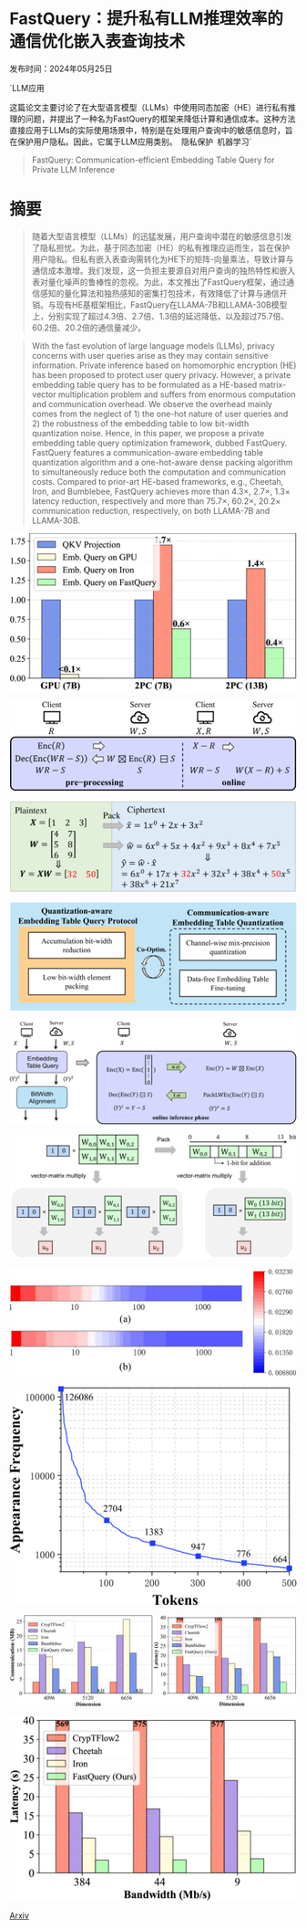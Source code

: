 # FastQuery：提升私有LLM推理效率的通信优化嵌入表查询技术

发布时间：2024年05月25日

`LLM应用

这篇论文主要讨论了在大型语言模型（LLMs）中使用同态加密（HE）进行私有推理的问题，并提出了一种名为FastQuery的框架来降低计算和通信成本。这种方法直接应用于LLMs的实际使用场景中，特别是在处理用户查询中的敏感信息时，旨在保护用户隐私。因此，它属于LLM应用类别。` `隐私保护` `机器学习`

> FastQuery: Communication-efficient Embedding Table Query for Private LLM Inference

# 摘要

> 随着大型语言模型（LLMs）的迅猛发展，用户查询中潜在的敏感信息引发了隐私担忧。为此，基于同态加密（HE）的私有推理应运而生，旨在保护用户隐私。但私有嵌入表查询需转化为HE下的矩阵-向量乘法，导致计算与通信成本激增。我们发现，这一负担主要源自对用户查询的独热特性和嵌入表对量化噪声的鲁棒性的忽视。为此，本文推出了FastQuery框架，通过通信感知的量化算法和独热感知的密集打包技术，有效降低了计算与通信开销。与现有HE基框架相比，FastQuery在LLAMA-7B和LLAMA-30B模型上，分别实现了超过4.3倍、2.7倍、1.3倍的延迟降低，以及超过75.7倍、60.2倍、20.2倍的通信量减少。

> With the fast evolution of large language models (LLMs), privacy concerns with user queries arise as they may contain sensitive information. Private inference based on homomorphic encryption (HE) has been proposed to protect user query privacy. However, a private embedding table query has to be formulated as a HE-based matrix-vector multiplication problem and suffers from enormous computation and communication overhead. We observe the overhead mainly comes from the neglect of 1) the one-hot nature of user queries and 2) the robustness of the embedding table to low bit-width quantization noise. Hence, in this paper, we propose a private embedding table query optimization framework, dubbed FastQuery. FastQuery features a communication-aware embedding table quantization algorithm and a one-hot-aware dense packing algorithm to simultaneously reduce both the computation and communication costs. Compared to prior-art HE-based frameworks, e.g., Cheetah, Iron, and Bumblebee, FastQuery achieves more than $4.3\times$, $2.7\times$, $1.3\times$ latency reduction, respectively and more than $75.7\times$, $60.2\times$, $20.2\times$ communication reduction, respectively, on both LLAMA-7B and LLAMA-30B.

![FastQuery：提升私有LLM推理效率的通信优化嵌入表查询技术](../../../paper_images/2405.16241/x1.png)

![FastQuery：提升私有LLM推理效率的通信优化嵌入表查询技术](../../../paper_images/2405.16241/x2.png)

![FastQuery：提升私有LLM推理效率的通信优化嵌入表查询技术](../../../paper_images/2405.16241/x3.png)

![FastQuery：提升私有LLM推理效率的通信优化嵌入表查询技术](../../../paper_images/2405.16241/x4.png)

![FastQuery：提升私有LLM推理效率的通信优化嵌入表查询技术](../../../paper_images/2405.16241/x5.png)

![FastQuery：提升私有LLM推理效率的通信优化嵌入表查询技术](../../../paper_images/2405.16241/x6.png)

![FastQuery：提升私有LLM推理效率的通信优化嵌入表查询技术](../../../paper_images/2405.16241/x7.png)

![FastQuery：提升私有LLM推理效率的通信优化嵌入表查询技术](../../../paper_images/2405.16241/x8.png)

![FastQuery：提升私有LLM推理效率的通信优化嵌入表查询技术](../../../paper_images/2405.16241/x9.png)

![FastQuery：提升私有LLM推理效率的通信优化嵌入表查询技术](../../../paper_images/2405.16241/x10.png)

[Arxiv](https://arxiv.org/abs/2405.16241)